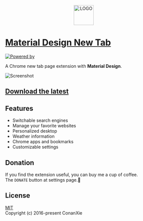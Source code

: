 <div align="center">
  <img src="dist/icons/icon@128.png" width="64" alt="LOGO" />
</div>

# [Material Design New Tab](https://tab.xiejie.co)

[![Powered by](https://img.shields.io/badge/Powered%20by-material--ui-green.svg)](http://www.material-ui.com)

A Chrome new tab page extension with **Material Design**.

![Screenshot](https://raw.githubusercontent.com/zongou/Extensions/master/MD_NTP_Screenshot.jpg)

## [Download the latest](https://github.com/zongou/new-tab-zongou/releases)

## Features
- Switchable search engines
- Manage your favorite websites
- Personalized desktop
- Weather information
- Chrome apps and bookmarks
- Customizable settings

## Donation
If you find the extension useful, you can buy me a cup of coffee.  
The `DONATE` button at settings page.💖

## License
[MIT](LICENSE)  
Copyright (c) 2016-present ConanXie
